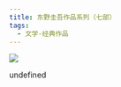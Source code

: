 ```yaml
---
title: 东野圭吾作品系列（七部）
tags:
  - 文学-经典作品
---
```


![](https://cdn.weread.qq.com/weread/cover/89/YueWen_854716/s_YueWen_854716.jpg)

undefined